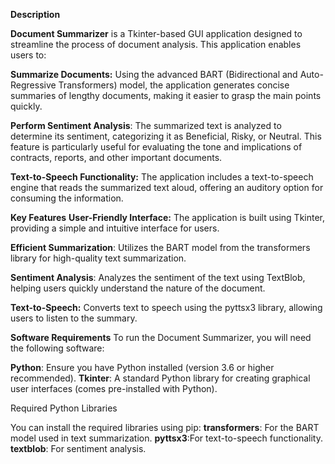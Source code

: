 **Description**

**Document Summarizer** is a Tkinter-based GUI application designed to streamline the process of document analysis. This application enables users to:

**Summarize Documents:** Using the advanced BART (Bidirectional and Auto-Regressive Transformers) model, the application generates concise summaries of lengthy documents, making it easier to grasp the main points quickly.

**Perform Sentiment Analysis**: The summarized text is analyzed to determine its sentiment, categorizing it as Beneficial, Risky, or Neutral. This feature is particularly useful for evaluating the tone and implications of contracts, reports, and other important documents.

**Text-to-Speech Functionality:** The application includes a text-to-speech engine that reads the summarized text aloud, offering an auditory option for consuming the information.


**Key Features**
**User-Friendly Interface:** The application is built using Tkinter, providing a simple and intuitive interface for users.

**Efficient Summarization**: Utilizes the BART model from the transformers library for high-quality text summarization.

**Sentiment Analysis**: Analyzes the sentiment of the text using TextBlob, helping users quickly understand the nature of the document.

**Text-to-Speech:** Converts text to speech using the pyttsx3 library, allowing users to listen to the summary.


**Software Requirements**
To run the Document Summarizer, you will need the following software:

**Python**: Ensure you have Python installed (version 3.6 or higher recommended).
**Tkinter**: A standard Python library for creating graphical user interfaces (comes pre-installed with Python).

Required Python Libraries

You can install the required libraries using pip:
**transformers**: For the BART model used in text summarization.
**pyttsx3**:For text-to-speech functionality.
**textblob**: For sentiment analysis.


